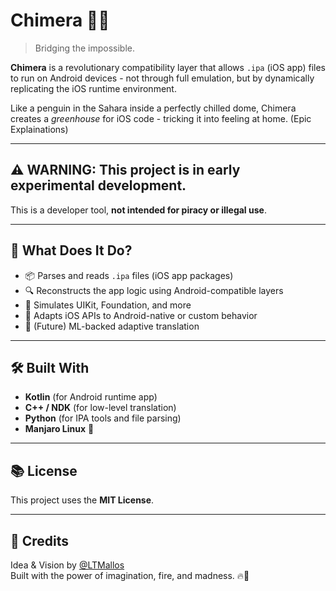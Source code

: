 # Chimera 🍏🤖

> Bridging the impossible.

**Chimera** is a revolutionary compatibility layer that allows `.ipa` (iOS app) files to run on Android devices - not through full emulation, but by dynamically replicating the iOS runtime environment.

Like a penguin in the Sahara inside a perfectly chilled dome, Chimera creates a *greenhouse* for iOS code - tricking it into feeling at home. (Epic Explainations)

---

## ⚠️ WARNING: This project is in early experimental development.
This is a developer tool, **not intended for piracy or illegal use**.

---

## 🧠 What Does It Do?

- 📦 Parses and reads `.ipa` files (iOS app packages)
- 🔍 Reconstructs the app logic using Android-compatible layers
- 🔧 Simulates UIKit, Foundation, and more
- 🧬 Adapts iOS APIs to Android-native or custom behavior
- 🧠 (Future) ML-backed adaptive translation

---

## 🛠️ Built With

- **Kotlin** (for Android runtime app)
- **C++ / NDK** (for low-level translation)
- **Python** (for IPA tools and file parsing)
- **Manjaro Linux** 💚

---

## 📚 License
This project uses the **MIT License**.

---

## 👑 Credits
Idea & Vision by [@LTMallos](https://github.com/LTMallos)  
Built with the power of imagination, fire, and madness. 🔥🧠
